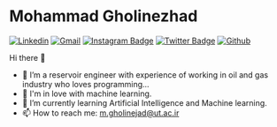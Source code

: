 <h1> Mohammad Gholinezhad </h1>

[![Linkedin](https://img.shields.io/badge/-LinkedIn-blue?style=flat&logo=Linkedin&logoColor=white)](https://www.linkedin.com/in/mohammad-gholinezhad-9b3193196/)
[![Gmail](https://img.shields.io/badge/-Gmail-c14438?style=flat&logo=Gmail&logoColor=white)](mailto:gholinezhad.md@gmail.com)
[![Instagram Badge](https://img.shields.io/badge/-Instagram-purple?logo=instagram&logoColor=white&link=https://instagram.com/mmdgholinejad/)](https://www.instagram.com/mmdgholinejad)
[![Twitter Badge](https://img.shields.io/badge/-Twitter-1da1f2?labelColor=1da1f2&logo=twitter&logoColor=white&link=https://twitter.com/mammmmadddd)](https://twitter.com/mammmmadddd)
[![Github](https://img.shields.io/github/followers/hejazizo?label=Follow&style=social)](https://github.com/gholinezhad92)

Hi there 👋
 
 
 - 🔭 I’m a reservoir engineer with experience of working in oil and gas industry who loves programming...
 - 💬 I'm in love with machine learning.
 - 🌱 I’m currently learning Artificial Intelligence and Machine learning.
 - 📫 How to reach me: m.gholinejad@ut.ac.ir
 
 
 
